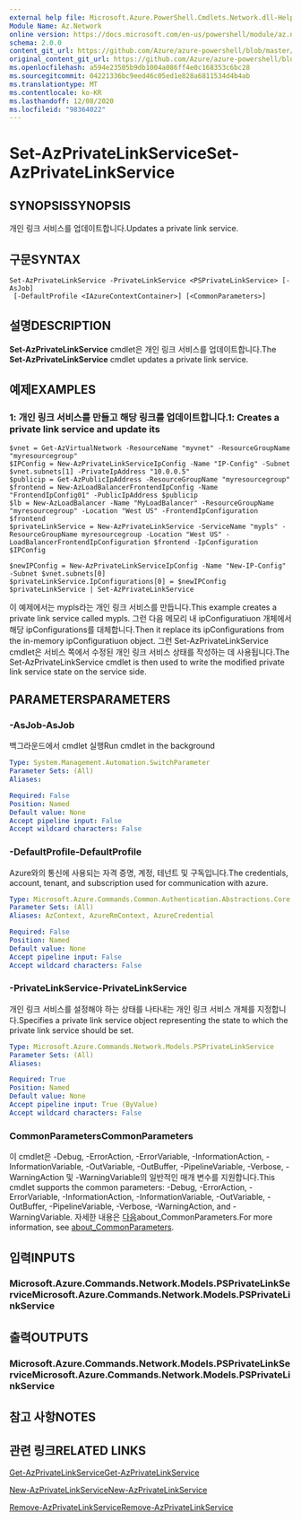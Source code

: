 ```yaml
---
external help file: Microsoft.Azure.PowerShell.Cmdlets.Network.dll-Help.xml
Module Name: Az.Network
online version: https://docs.microsoft.com/en-us/powershell/module/az.network/set-azprivatelinkservice
schema: 2.0.0
content_git_url: https://github.com/Azure/azure-powershell/blob/master/src/Network/Network/help/Set-AzPrivateLinkService.md
original_content_git_url: https://github.com/Azure/azure-powershell/blob/master/src/Network/Network/help/Set-AzPrivateLinkService.md
ms.openlocfilehash: a594e23505b9db1004a086ff4e0c168353c6bc28
ms.sourcegitcommit: 04221336bc9eed46c05ed1e828a6811534d4b4ab
ms.translationtype: MT
ms.contentlocale: ko-KR
ms.lasthandoff: 12/08/2020
ms.locfileid: "98364022"
---
```

# <span data-ttu-id="70147-101">Set-AzPrivateLinkService</span><span class="sxs-lookup"><span data-stu-id="70147-101">Set-AzPrivateLinkService</span></span>

## <span data-ttu-id="70147-102">SYNOPSIS</span><span class="sxs-lookup"><span data-stu-id="70147-102">SYNOPSIS</span></span>
<span data-ttu-id="70147-103">개인 링크 서비스를 업데이트합니다.</span><span class="sxs-lookup"><span data-stu-id="70147-103">Updates a private link service.</span></span>

## <span data-ttu-id="70147-104">구문</span><span class="sxs-lookup"><span data-stu-id="70147-104">SYNTAX</span></span>

```
Set-AzPrivateLinkService -PrivateLinkService <PSPrivateLinkService> [-AsJob]
 [-DefaultProfile <IAzureContextContainer>] [<CommonParameters>]
```

## <span data-ttu-id="70147-105">설명</span><span class="sxs-lookup"><span data-stu-id="70147-105">DESCRIPTION</span></span>
<span data-ttu-id="70147-106">**Set-AzPrivateLinkService** cmdlet은 개인 링크 서비스를 업데이트합니다.</span><span class="sxs-lookup"><span data-stu-id="70147-106">The **Set-AzPrivateLinkService** cmdlet updates a private link service.</span></span>

## <span data-ttu-id="70147-107">예제</span><span class="sxs-lookup"><span data-stu-id="70147-107">EXAMPLES</span></span>

### <span data-ttu-id="70147-108">1: 개인 링크 서비스를 만들고 해당 링크를 업데이트합니다.</span><span class="sxs-lookup"><span data-stu-id="70147-108">1: Creates a private link service and update its</span></span>
```
$vnet = Get-AzVirtualNetwork -ResourceName "myvnet" -ResourceGroupName "myresourcegroup"
$IPConfig = New-AzPrivateLinkServiceIpConfig -Name "IP-Config" -Subnet $vnet.subnets[1] -PrivateIpAddress "10.0.0.5"
$publicip = Get-AzPublicIpAddress -ResourceGroupName "myresourcegroup"
$frontend = New-AzLoadBalancerFrontendIpConfig -Name "FrontendIpConfig01" -PublicIpAddress $publicip
$lb = New-AzLoadBalancer -Name "MyLoadBalancer" -ResourceGroupName "myresourcegroup" -Location "West US" -FrontendIpConfiguration $frontend  
$privateLinkService = New-AzPrivateLinkService -ServiceName "mypls" -ResourceGroupName myresourcegroup -Location "West US" -LoadBalancerFrontendIpConfiguration $frontend -IpConfiguration $IPConfig

$newIPConfig = New-AzPrivateLinkServiceIpConfig -Name "New-IP-Config" -Subnet $vnet.subnets[0] 
$privateLinkService.IpConfigurations[0] = $newIPConfig
$privateLinkService | Set-AzPrivateLinkService
```

<span data-ttu-id="70147-109">이 예제에서는 mypls라는 개인 링크 서비스를 만듭니다.</span><span class="sxs-lookup"><span data-stu-id="70147-109">This example creates a private link service called mypls.</span></span> <span data-ttu-id="70147-110">그런 다음 메모리 내 ipConfiguratiuon 개체에서 해당 ipConfigurations를 대체합니다.</span><span class="sxs-lookup"><span data-stu-id="70147-110">Then it replace its ipConfigurations from the in-memory ipConfiguratiuon object.</span></span> <span data-ttu-id="70147-111">그런 Set-AzPrivateLinkService cmdlet은 서비스 쪽에서 수정된 개인 링크 서비스 상태를 작성하는 데 사용됩니다.</span><span class="sxs-lookup"><span data-stu-id="70147-111">The Set-AzPrivateLinkService cmdlet is then used to write the modified private link service state on the service side.</span></span> 

## <span data-ttu-id="70147-112">PARAMETERS</span><span class="sxs-lookup"><span data-stu-id="70147-112">PARAMETERS</span></span>

### <span data-ttu-id="70147-113">-AsJob</span><span class="sxs-lookup"><span data-stu-id="70147-113">-AsJob</span></span>
<span data-ttu-id="70147-114">백그라운드에서 cmdlet 실행</span><span class="sxs-lookup"><span data-stu-id="70147-114">Run cmdlet in the background</span></span>

```yaml
Type: System.Management.Automation.SwitchParameter
Parameter Sets: (All)
Aliases:

Required: False
Position: Named
Default value: None
Accept pipeline input: False
Accept wildcard characters: False
```

### <span data-ttu-id="70147-115">-DefaultProfile</span><span class="sxs-lookup"><span data-stu-id="70147-115">-DefaultProfile</span></span>
<span data-ttu-id="70147-116">Azure와의 통신에 사용되는 자격 증명, 계정, 테넌트 및 구독입니다.</span><span class="sxs-lookup"><span data-stu-id="70147-116">The credentials, account, tenant, and subscription used for communication with azure.</span></span>

```yaml
Type: Microsoft.Azure.Commands.Common.Authentication.Abstractions.Core.IAzureContextContainer
Parameter Sets: (All)
Aliases: AzContext, AzureRmContext, AzureCredential

Required: False
Position: Named
Default value: None
Accept pipeline input: False
Accept wildcard characters: False
```

### <span data-ttu-id="70147-117">-PrivateLinkService</span><span class="sxs-lookup"><span data-stu-id="70147-117">-PrivateLinkService</span></span>
<span data-ttu-id="70147-118">개인 링크 서비스를 설정해야 하는 상태를 나타내는 개인 링크 서비스 개체를 지정합니다.</span><span class="sxs-lookup"><span data-stu-id="70147-118">Specifies a private link service object representing the state to which the private link service should be set.</span></span>

```yaml
Type: Microsoft.Azure.Commands.Network.Models.PSPrivateLinkService
Parameter Sets: (All)
Aliases:

Required: True
Position: Named
Default value: None
Accept pipeline input: True (ByValue)
Accept wildcard characters: False
```

### <span data-ttu-id="70147-119">CommonParameters</span><span class="sxs-lookup"><span data-stu-id="70147-119">CommonParameters</span></span>
<span data-ttu-id="70147-120">이 cmdlet은 -Debug, -ErrorAction, -ErrorVariable, -InformationAction, -InformationVariable, -OutVariable, -OutBuffer, -PipelineVariable, -Verbose, -WarningAction 및 -WarningVariable의 일반적인 매개 변수를 지원합니다.</span><span class="sxs-lookup"><span data-stu-id="70147-120">This cmdlet supports the common parameters: -Debug, -ErrorAction, -ErrorVariable, -InformationAction, -InformationVariable, -OutVariable, -OutBuffer, -PipelineVariable, -Verbose, -WarningAction, and -WarningVariable.</span></span> <span data-ttu-id="70147-121">자세한 내용은 [다음](http://go.microsoft.com/fwlink/?LinkID=113216)about_CommonParameters.</span><span class="sxs-lookup"><span data-stu-id="70147-121">For more information, see [about_CommonParameters](http://go.microsoft.com/fwlink/?LinkID=113216).</span></span>

## <span data-ttu-id="70147-122">입력</span><span class="sxs-lookup"><span data-stu-id="70147-122">INPUTS</span></span>

### <span data-ttu-id="70147-123">Microsoft.Azure.Commands.Network.Models.PSPrivateLinkService</span><span class="sxs-lookup"><span data-stu-id="70147-123">Microsoft.Azure.Commands.Network.Models.PSPrivateLinkService</span></span>

## <span data-ttu-id="70147-124">출력</span><span class="sxs-lookup"><span data-stu-id="70147-124">OUTPUTS</span></span>

### <span data-ttu-id="70147-125">Microsoft.Azure.Commands.Network.Models.PSPrivateLinkService</span><span class="sxs-lookup"><span data-stu-id="70147-125">Microsoft.Azure.Commands.Network.Models.PSPrivateLinkService</span></span>

## <span data-ttu-id="70147-126">참고 사항</span><span class="sxs-lookup"><span data-stu-id="70147-126">NOTES</span></span>

## <span data-ttu-id="70147-127">관련 링크</span><span class="sxs-lookup"><span data-stu-id="70147-127">RELATED LINKS</span></span>

[<span data-ttu-id="70147-128">Get-AzPrivateLinkService</span><span class="sxs-lookup"><span data-stu-id="70147-128">Get-AzPrivateLinkService</span></span>](./Get-AzPrivateLinkService.md)

[<span data-ttu-id="70147-129">New-AzPrivateLinkService</span><span class="sxs-lookup"><span data-stu-id="70147-129">New-AzPrivateLinkService</span></span>](./New-AzPrivateLinkService.md)

[<span data-ttu-id="70147-130">Remove-AzPrivateLinkService</span><span class="sxs-lookup"><span data-stu-id="70147-130">Remove-AzPrivateLinkService</span></span>](./Remove-AzPrivateLinkService.md)


